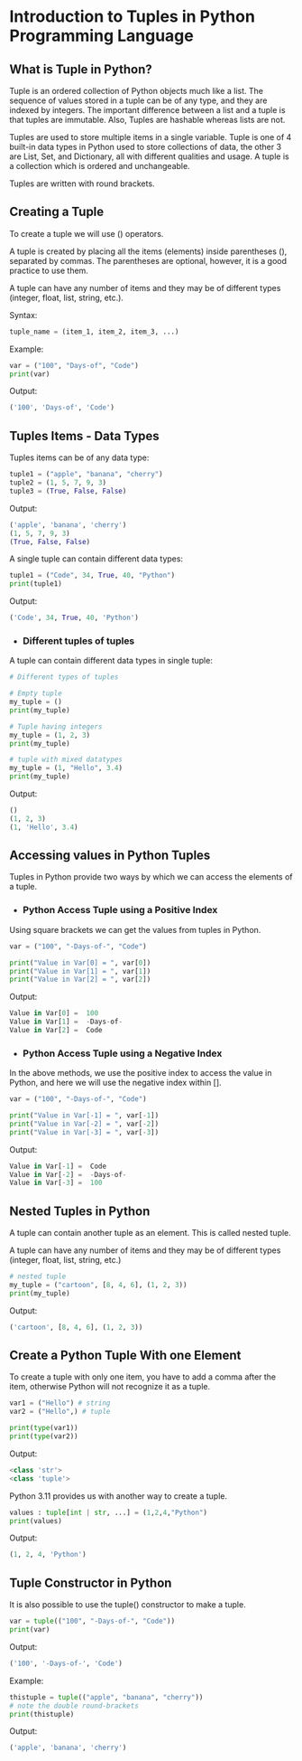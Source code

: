 # Introduction to Tuples in Python Programming Language

## What is Tuple in Python?

Tuple is an ordered collection of Python objects much like a list. The sequence of values stored in a tuple can be of any type, and they are indexed by integers. The important difference between a list and a tuple is that tuples are immutable. Also, Tuples are hashable whereas lists are not.

Tuples are used to store multiple items in a single variable. Tuple is one of 4 built-in data types in Python used to store collections of data, the other 3 are List, Set, and Dictionary, all with different qualities and usage. A tuple is a collection which is ordered and unchangeable.

Tuples are written with round brackets.

## Creating a Tuple

To create a tuple we will use () operators.
 
A tuple is created by placing all the items (elements) inside parentheses (), separated by commas. The parentheses are optional, however, it is a good practice to use them.

A tuple can have any number of items and they may be of different types (integer, float, list, string, etc.).

Syntax:

```python
tuple_name = (item_1, item_2, item_3, ...)
```

Example:

```python
var = ("100", "Days-of", "Code")
print(var)
```

Output:

```python
('100', 'Days-of', 'Code')
```

## Tuples Items - Data Types

Tuples items can be of any data type: 

```python
tuple1 = ("apple", "banana", "cherry")
tuple2 = (1, 5, 7, 9, 3)
tuple3 = (True, False, False)
```

Output:

```python
('apple', 'banana', 'cherry')
(1, 5, 7, 9, 3)
(True, False, False)
```

A single tuple can contain different data types:

```python
tuple1 = ("Code", 34, True, 40, "Python")
print(tuple1)
```

Output:

```python
('Code', 34, True, 40, 'Python')
```

- ### Different tuples of tuples

A tuple can contain different data types in single tuple:

```python
# Different types of tuples

# Empty tuple
my_tuple = ()
print(my_tuple)

# Tuple having integers
my_tuple = (1, 2, 3)
print(my_tuple)

# tuple with mixed datatypes
my_tuple = (1, "Hello", 3.4)
print(my_tuple)
```

Output:

```python
()
(1, 2, 3)
(1, 'Hello', 3.4)
```

## Accessing values in Python Tuples

Tuples in Python provide two ways by which we can access the elements of a tuple.

- ### Python Access Tuple using a Positive Index

Using square brackets we can get the values from tuples in Python.

```python
var = ("100", "-Days-of-", "Code")

print("Value in Var[0] = ", var[0])
print("Value in Var[1] = ", var[1])
print("Value in Var[2] = ", var[2])
```

Output:

```python
Value in Var[0] =  100
Value in Var[1] =  -Days-of-
Value in Var[2] =  Code
```

- ### Python Access Tuple using a Negative Index

In the above methods, we use the positive index to access the value in Python, and here we will use the negative index within [].

```python
var = ("100", "-Days-of-", "Code")

print("Value in Var[-1] = ", var[-1])
print("Value in Var[-2] = ", var[-2])
print("Value in Var[-3] = ", var[-3])
```

Output:

```python
Value in Var[-1] =  Code
Value in Var[-2] =  -Days-of-
Value in Var[-3] =  100
```

## Nested Tuples in Python

A tuple can contain another tuple as an element. This is called nested tuple.

A tuple can have any number of items and they may be of different types (integer, float, list, string, etc.)

```python
# nested tuple
my_tuple = ("cartoon", [8, 4, 6], (1, 2, 3))
print(my_tuple)
```

Output:

```python
('cartoon', [8, 4, 6], (1, 2, 3))
```

## Create a Python Tuple With one Element

To create a tuple with only one item, you have to add a comma after the item, otherwise Python will not recognize it as a tuple.

```python
var1 = ("Hello") # string
var2 = ("Hello",) # tuple

print(type(var1))
print(type(var2))
```

Output:

```python
<class 'str'>
<class 'tuple'>
```

Python 3.11 provides us with another way to create a tuple.

```python
values : tuple[int | str, ...] = (1,2,4,"Python")
print(values)
```

Output:

```python
(1, 2, 4, 'Python')
```

## Tuple Constructor in Python

It is also possible to use the tuple() constructor to make a tuple.

```python
var = tuple(("100", "-Days-of-", "Code"))
print(var)
```

Output:

```python
('100', '-Days-of-', 'Code')
```

Example:

```python
thistuple = tuple(("apple", "banana", "cherry")) 
# note the double round-brackets
print(thistuple)
```

Output:

```python
('apple', 'banana', 'cherry')
```
